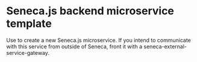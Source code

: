 # Seneca.js backend microservice template

Use to create a new Seneca.js microservice. If you intend to communicate with
this service from outside of Seneca, front it with a seneca-external-service-gateway.
